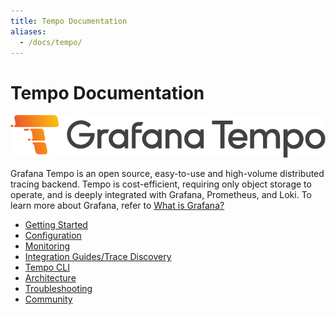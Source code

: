 ```yaml
---
title: Tempo Documentation
aliases:
  - /docs/tempo/
---
```


# Tempo Documentation

<p align="center"><img src="logo_and_name.png" alt="Tempo Logo"></p>

Grafana Tempo is an open source, easy-to-use and high-volume distributed tracing backend. Tempo is cost-efficient, requiring only object storage to operate, and is deeply integrated with Grafana, Prometheus, and Loki. To learn more about Grafana, refer to [What is Grafana?](https://grafana.com/docs/grafana/latest/getting-started/)


- [Getting Started](getting-started/)
- [Configuration](configuration/)
- [Monitoring](monitoring/)
- [Integration Guides/Trace Discovery](guides/)
- [Tempo CLI](cli/)
- [Architecture](architecture/)
- [Troubleshooting](troubleshooting/)
- [Community](community/)